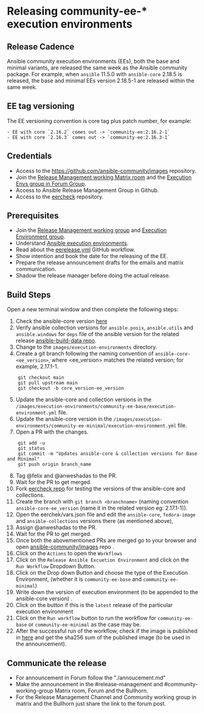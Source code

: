 # Releasing community-ee-* execution environments

## Release Cadence

Ansible community execution environments (EEs), both the base and minimal variants, are released the same week as the Ansible community package. For example, when `ansible` 11.5.0 with `ansible-core` 2.18.5 is released, the base and minimal EEs version 2.18.5-1 are released within the same week.

## EE tag versioning

The EE versioning convention is core tag plus patch number, for example:

    - EE with core `2.16.2` comes out -> `community-ee:2.16.2-1`
    - EE with core `2.16.3` comes out -> `community-ee:2.16.3-1`

## Credentials

- Access to the https://github.com/ansible-community/images repository.
- Join the [Release Management working Matrix room](https://app.element.io/?updated=1.11.38#/room/#release-management:ansible.com) and the [Execution Envs group in Forum Group](https://forum.ansible.com/g/ExecutionEnvs).
- Access to Ansible Release Management Group in Github.
- Access to the [eercheck](https://github.com/anweshadas/eercheck) repository.

## Prerequisites

- Join the [Release Management working group](https://forum.ansible.com/g/release-managers) and [Execution Environment group](https://forum.ansible.com/g/ExecutionEnvs).
- Understand [Ansible execution environments](https://forum.ansible.com/t/execution-environments-getting-started-guide-community-ee-images-availability/1341).
- Read about the [eerelease.yml](/.github/workflows/eerelease.yml)  GitHub workflow.
- Show intention and book the date for the releasing of the EE.
- Prepare the release announcement drafts for the emails and matrix communication.
- Shadow the release manager before doing the actual release.

## Build Steps

Open a new terminal window and then complete the following steps:

1. Check the ansible-core version [here](https://pypi.org/project/ansible-core/)
2. Verify ansible collection versions for `ansible.posix`, `ansible.utils` and  `ansible.windows` for `deps` file of the ansible version for the related release  [ansible-build-data repo](https://github.com/ansible-community/ansible-build-data).
3. Change to the `images/execution-environments` directory.
4. Create a git branch following the naming convention of `ansible-core-<ee_version>`, where <ee_version> matches the related version; for example, 2.17.1-1.

```
	git checkout main
	git pull upstream main
	git checkout -b core_version-ee_version
```
5. Update the ansible-core and collection versions in the  `/images/execution-environments/community-ee-base/execution-environment.yml` file.
6. Update the ansible-core version in the  `/images/execution-environments/community-ee-minimal/execution-environment.yml` file.
7. Open a PR with the changes.

```
	git add -u
	git status
	git commit -m "Updates ansible-core & collection versions for Base and Minimal"
	git push origin branch_name
```
8. Tag @felix and @anweshadas to the PR.
9. Wait for the PR to get merged.
10. Fork [eercheck repo](https://github.com/anweshadas/eercheck) for testing the versions of thw ansible-core and collections.
11. Create the branch with `git branch <branchname>` (naming convention `ansible-core-ee_version` (name it in the related version eg: 2.17.1-1)).
12. Open the eerchek/vars.json file and edit the `ansible-core`, `fedora-image` and `ansible-collections` versions there (as mentioned above),
13. Assign @anweshadas to the PR.
14. Wait for the PR to get merged.
15. Once both the abovementioned PRs are merged go to your browser and open  [ansible-community/images](https://github.com/ansible-community/images) repo .
16. Click on the `Actions` to open the `Workflows`
17. Click on  the `Release Ansible Excuetion Environment`  and click on the `Run Workflow` Dropdown Button.
18. Click on the Drop down Button and choose the type of the Execution Environment, (whether it is `community-ee-base` and `community-ee-minimal`)
19. Write down the version of execution environment (to be appended to the ansible-core version) .
20. Click on the button if this is the `latest` release of  the particular execution environment
21. Click on the `Run workflow` button to run the workflow for `community-ee-base` or `community-ee-minimal` as the case may be.
22. After the successful run of the workflow, check if the image is published in [here](https://github.com/orgs/ansible-community/packages/container) and get the sha256 sum of the published image (to be used in the announcement).

## Communicate the release

- For announcement in Forum follow the "./annoucement.md"
- Make the announcement in the #release-management and #community-working-group Matrix room, Forum and the Bullhorn.
- For the Release Management Channel  and Community working group in matrix and the Bullhorn just share the link to the forum post.

